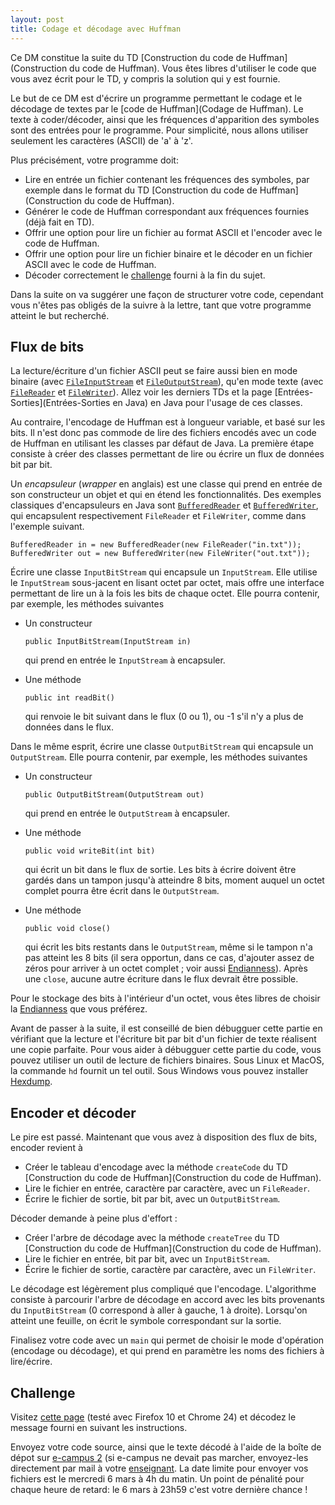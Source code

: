 ```yaml
---
layout: post
title: Codage et décodage avec Huffman
---
```


Ce DM constitue la suite du TD [Construction du code de Huffman](Construction du code de Huffman). Vous êtes libres d'utiliser le code que vous avez écrit pour le TD, y compris la solution qui y est fournie.

Le but de ce DM est d'écrire un programme permettant le codage et le décodage de textes par le [code de Huffman](Codage de Huffman). Le texte à coder/décoder, ainsi que les fréquences d'apparition des symboles sont des entrées pour le programme. Pour simplicité, nous allons utiliser seulement les caractères (ASCII) de 'a' à 'z'.

Plus précisément, votre programme doit:

- Lire en entrée un fichier contenant les fréquences des symboles, par exemple dans le format du TD [Construction du code de Huffman](Construction du code de Huffman).
- Générer le code de Huffman correspondant aux fréquences fournies (déjà fait en TD).
- Offrir une option pour lire un fichier au format ASCII et l'encoder avec le code de Huffman.
- Offrir une option pour lire un fichier binaire et le décoder en un fichier ASCII avec le code de Huffman.
- Décoder correctement le [challenge](#challenge) fourni à la fin du sujet.


Dans la suite on va suggérer une façon de structurer votre code, cependant vous n'êtes pas obligés de la suivre à la lettre, tant que votre programme atteint le but recherché.


## Flux de bits

La lecture/écriture d'un fichier ASCII peut se faire aussi bien en mode binaire (avec [`FileInputStream`](http://docs.oracle.com/javase/6/docs/api/java/io/FileInputStream.html) et [`FileOutputStream`](http://docs.oracle.com/javase/6/docs/api/java/io/FileOutputStream.html)), qu'en mode texte (avec [`FileReader`](http://docs.oracle.com/javase/6/docs/api/java/io/FileReader.html) et [`FileWriter`](http://docs.oracle.com/javase/6/docs/api/java/io/FileWriter.html)). Allez voir les derniers TDs et la page [Entrées-Sorties](Entrées-Sorties en Java) en Java pour l'usage de ces classes.

Au contraire, l'encodage de Huffman est à longueur variable, et basé sur les bits. Il n'est donc pas commode de lire des fichiers encodés avec un code de Huffman en utilisant les classes par défaut de Java. La première étape consiste à créer des classes permettant de lire ou écrire un flux de données bit par bit.

Un *encapsuleur* (*wrapper* en anglais) est une classe qui prend en entrée de son constructeur un objet et qui en étend les fonctionnalités. Des exemples classiques d'encapsuleurs en Java sont [`BufferedReader`](http://docs.oracle.com/javase/6/docs/api/java/io/BufferedReader.html) et [`BufferedWriter`](http://docs.oracle.com/javase/6/docs/api/java/io/BufferedWriter.html), qui encapsulent respectivement `FileReader` et `FileWriter`, comme dans l'exemple suivant.

~~~
BufferedReader in = new BufferedReader(new FileReader("in.txt"));
BufferedWriter out = new BufferedWriter(new FileWriter("out.txt"));
~~~

Écrire une classe `InputBitStream` qui encapsule un `InputStream`. Elle utilise le `InputStream` sous-jacent en lisant octet par octet, mais offre une interface permettant de lire un à la fois les bits de chaque octet. Elle pourra contenir, par exemple, les méthodes suivantes

- Un constructeur
  
  ~~~
  public InputBitStream(InputStream in)
  ~~~
  
  qui prend en entrée le `InputStream` à encapsuler.

- Une méthode 
  
  ~~~
  public int readBit()
  ~~~
  
  qui renvoie le bit suivant dans le flux (0 ou 1), ou -1 s'il n'y a plus de données dans le flux.


Dans le même esprit, écrire une classe `OutputBitStream` qui encapsule un `OutputStream`. Elle pourra contenir, par exemple, les méthodes suivantes

- Un constructeur
  
  ~~~
  public OutputBitStream(OutputStream out)
  ~~~
  
  qui prend en entrée le `OutputStream` à encapsuler.

- Une méthode 
  
  ~~~
  public void writeBit(int bit)
  ~~~
  
  qui écrit un bit dans le flux de sortie. Les bits à écrire doivent être gardés dans un tampon jusqu'à atteindre 8 bits, moment auquel un octet complet pourra être écrit dans le `OutputStream`.

- Une méthode
  
  ~~~
  public void close()
  ~~~
  
  qui écrit les bits restants dans le `OutputStream`, même si le tampon n'a pas atteint les 8 bits (il sera opportun, dans ce cas, d'ajouter assez de zéros pour arriver à un octet complet ; voir aussi [Endianness](Endianness)). Après une `close`, aucune autre écriture dans le flux devrait être possible.

Pour le stockage des bits à l'intérieur d'un octet, vous êtes libres de choisir la [Endianness](Endianness) que vous préférez.

Avant de passer à la suite, il est conseillé de bien débugguer cette partie en vérifiant que la lecture et l'écriture bit par bit d'un fichier de texte réalisent une copie parfaite. Pour vous aider à débugguer cette partie du code, vous pouvez utiliser un outil de lecture de fichiers binaires. Sous Linux et MacOS, la commande `hd` fournit un tel outil. Sous Windows vous pouvez installer [Hexdump](http://www.richpasco.org/utilities/hexdump.html).


## Encoder et décoder

Le pire est passé. Maintenant que vous avez à disposition des flux de bits, encoder revient à 

- Créer le tableau d'encodage avec la méthode `createCode` du TD [Construction du code de Huffman](Construction du code de Huffman).
- Lire le fichier en entrée, caractère par caractère, avec un `FileReader`.
- Écrire le fichier de sortie, bit par bit, avec un `OutputBitStream`.

Décoder demande à peine plus d'effort :

- Créer l'arbre de décodage avec la méthode `createTree` du TD [Construction du code de Huffman](Construction du code de Huffman).
- Lire le fichier en entrée, bit par bit, avec un `InputBitStream`.
- Écrire le fichier de sortie, caractère par caractère, avec un `FileWriter`.

Le décodage est légèrement plus compliqué que l'encodage. L'algorithme consiste à parcourir l'arbre de décodage en accord avec les bits provenants du `InputBitStream` (0 correspond à aller à gauche, 1 à droite). Lorsqu'on atteint une feuille, on écrit le symbole correspondant sur la sortie.

Finalisez votre code avec un `main` qui permet de choisir le mode d'opération (encodage ou décodage), et qui prend en paramètre les noms des fichiers à lire/écrire.


## Challenge

Visitez [cette page](http://swift.prism.uvsq.fr/py/in420-dms13.py/huffman) (testé avec Firefox 10 et Chrome 24) et décodez le message fourni en suivant les instructions.

Envoyez votre code source, ainsi que le texte décodé à l'aide de la boîte de dépot sur [e-campus 2](http://e-campus2.uvsq.fr/) (si e-campus ne devait pas marcher, envoyez-les directement par mail à votre [enseignant](http://www.prism.uvsq.fr/~dfl). La date limite pour envoyer vos fichiers est le mercredi 6 mars à 4h du matin. Un point de pénalité pour chaque heure de retard: le 6 mars à 23h59 c'est votre dernière chance !

